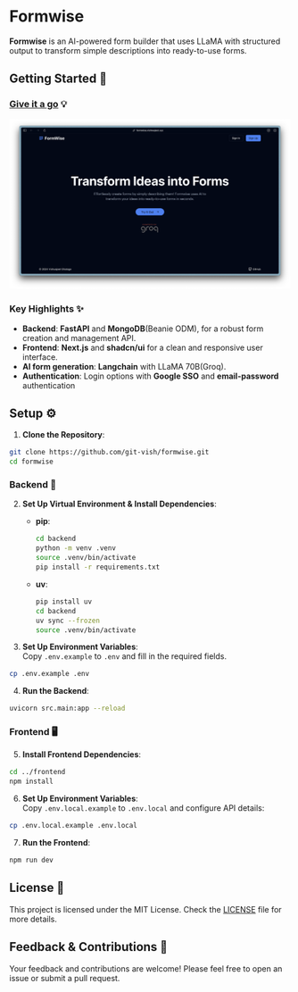 # Formwise

**Formwise** is an AI-powered form builder that uses LLaMA with structured output to transform simple descriptions into ready-to-use forms.

## Getting Started 🚀  
### [Give it a go](https://formwise.vishwajeet.xyz) 💡  
<img src="images/formwise.png" alt="formwise.vishwajeet.xyz" width="800"/>

### Key Highlights ✨ 
- **Backend**: **FastAPI** and **MongoDB**(Beanie ODM), for a robust form creation and management API.
- **Frontend**: **Next.js** and **shadcn/ui** for a clean and responsive user interface.
- **AI form generation**: **Langchain** with LLaMA 70B(Groq).
- **Authentication**: Login options with **Google SSO** and **email-password** authentication

## Setup ⚙️

1. **Clone the Repository**:  
```bash
git clone https://github.com/git-vish/formwise.git
cd formwise
```

### Backend 🧩  
2. **Set Up Virtual Environment & Install Dependencies**:
   - **pip**:
     ```bash
     cd backend
     python -m venv .venv
     source .venv/bin/activate
     pip install -r requirements.txt 
     ```
   - **uv**:
     ```bash
     pip install uv
     cd backend
     uv sync --frozen
     source .venv/bin/activate
     ```

3. **Set Up Environment Variables**:  
Copy `.env.example` to `.env` and fill in the required fields.  
```bash
cp .env.example .env
```

4. **Run the Backend**:
```bash
uvicorn src.main:app --reload
```

### Frontend 🖥️  
5. **Install Frontend Dependencies**:
```bash
cd ../frontend
npm install
```

6. **Set Up Environment Variables**:  
Copy `.env.local.example` to `.env.local` and configure API details:
```bash  
cp .env.local.example .env.local  
```

7. **Run the Frontend**:
```bash
npm run dev
```

## License 📜  
This project is licensed under the MIT License. Check the [LICENSE](LICENSE) file for more details.

## Feedback & Contributions 🙌  
Your feedback and contributions are welcome! Please feel free to open an issue or submit a pull request.

